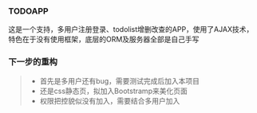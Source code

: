 ### TODOAPP
这是一个支持，多用户注册登录、todolist增删改查的APP，使用了AJAX技术，特色在于没有使用框架，底层的ORM及服务器全部是自己手写

### 下一步的重构
> - 首先是多用户还有bug，需要测试完成后加入本项目
> - 还是css静态页，拟加入Bootstramp来美化页面
> - 权限把控貌似没有加入，需要结合多用户加入
